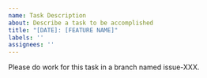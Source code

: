 ```yaml
---
name: Task Description
about: Describe a task to be accomplished
title: "[DATE]: [FEATURE NAME]"
labels: ''
assignees: ''
---
```


Please do work for this task in a branch named issue-XXX.
